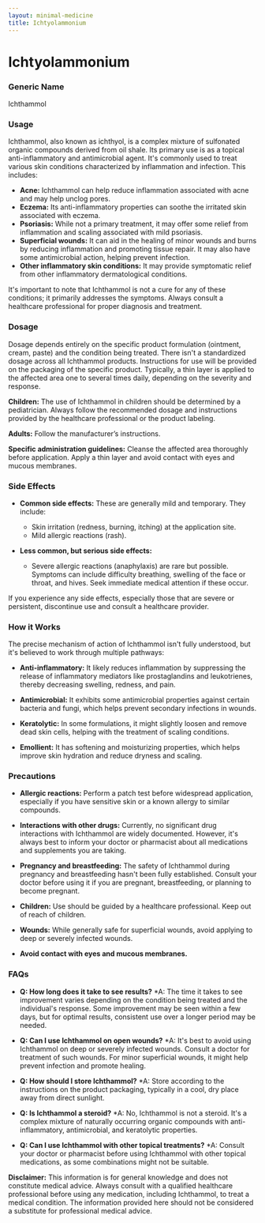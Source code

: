 ```yaml
---
layout: minimal-medicine
title: Ichtyolammonium
---
```


# Ichtyolammonium
### Generic Name
Ichthammol

### Usage

Ichthammol, also known as ichthyol, is a complex mixture of sulfonated organic compounds derived from oil shale.  Its primary use is as a topical anti-inflammatory and antimicrobial agent. It's commonly used to treat various skin conditions characterized by inflammation and infection. This includes:

* **Acne:**  Ichthammol can help reduce inflammation associated with acne and may help unclog pores.
* **Eczema:** Its anti-inflammatory properties can soothe the irritated skin associated with eczema.
* **Psoriasis:**  While not a primary treatment, it may offer some relief from inflammation and scaling associated with mild psoriasis.
* **Superficial wounds:** It can aid in the healing of minor wounds and burns by reducing inflammation and promoting tissue repair.  It may also have some antimicrobial action, helping prevent infection.
* **Other inflammatory skin conditions:**  It may provide symptomatic relief from other inflammatory dermatological conditions.

It's important to note that Ichthammol is not a cure for any of these conditions; it primarily addresses the symptoms.  Always consult a healthcare professional for proper diagnosis and treatment.

### Dosage

Dosage depends entirely on the specific product formulation (ointment, cream, paste) and the condition being treated.  There isn't a standardized dosage across all Ichthammol products.  Instructions for use will be provided on the packaging of the specific product. Typically, a thin layer is applied to the affected area one to several times daily, depending on the severity and response.

**Children:** The use of Ichthammol in children should be determined by a pediatrician.  Always follow the recommended dosage and instructions provided by the healthcare professional or the product labeling.

**Adults:** Follow the manufacturer’s instructions.

**Specific administration guidelines:**  Cleanse the affected area thoroughly before application. Apply a thin layer and avoid contact with eyes and mucous membranes.

### Side Effects

* **Common side effects:**  These are generally mild and temporary. They include:
    * Skin irritation (redness, burning, itching) at the application site.
    * Mild allergic reactions (rash).

* **Less common, but serious side effects:**
    * Severe allergic reactions (anaphylaxis) are rare but possible.  Symptoms can include difficulty breathing, swelling of the face or throat, and hives.  Seek immediate medical attention if these occur.


If you experience any side effects, especially those that are severe or persistent, discontinue use and consult a healthcare provider.


### How it Works

The precise mechanism of action of Ichthammol isn't fully understood, but it's believed to work through multiple pathways:

* **Anti-inflammatory:**  It likely reduces inflammation by suppressing the release of inflammatory mediators like prostaglandins and leukotrienes, thereby decreasing swelling, redness, and pain.

* **Antimicrobial:**  It exhibits some antimicrobial properties against certain bacteria and fungi, which helps prevent secondary infections in wounds.

* **Keratolytic:** In some formulations, it might slightly loosen and remove dead skin cells, helping with the treatment of scaling conditions.

* **Emollient:** It has softening and moisturizing properties, which helps improve skin hydration and reduce dryness and scaling.


### Precautions

* **Allergic reactions:**  Perform a patch test before widespread application, especially if you have sensitive skin or a known allergy to similar compounds.

* **Interactions with other drugs:**  Currently, no significant drug interactions with Ichthammol are widely documented. However, it's always best to inform your doctor or pharmacist about all medications and supplements you are taking.

* **Pregnancy and breastfeeding:**  The safety of Ichthammol during pregnancy and breastfeeding hasn't been fully established. Consult your doctor before using it if you are pregnant, breastfeeding, or planning to become pregnant.

* **Children:**  Use should be guided by a healthcare professional.  Keep out of reach of children.

* **Wounds:** While generally safe for superficial wounds, avoid applying to deep or severely infected wounds.

* **Avoid contact with eyes and mucous membranes.**


### FAQs

* **Q: How long does it take to see results?**
*A:  The time it takes to see improvement varies depending on the condition being treated and the individual's response.  Some improvement may be seen within a few days, but for optimal results, consistent use over a longer period may be needed.

* **Q: Can I use Ichthammol on open wounds?**
*A:  It's best to avoid using Ichthammol on deep or severely infected wounds.  Consult a doctor for treatment of such wounds.  For minor superficial wounds, it might help prevent infection and promote healing.


* **Q: How should I store Ichthammol?**
*A:  Store according to the instructions on the product packaging, typically in a cool, dry place away from direct sunlight.

* **Q: Is Ichthammol a steroid?**
*A: No, Ichthammol is not a steroid. It's a complex mixture of naturally occurring organic compounds with anti-inflammatory, antimicrobial, and keratolytic properties.

* **Q:  Can I use Ichthammol with other topical treatments?**
*A: Consult your doctor or pharmacist before using Ichthammol with other topical medications, as some combinations might not be suitable.


**Disclaimer:**  This information is for general knowledge and does not constitute medical advice. Always consult with a qualified healthcare professional before using any medication, including Ichthammol, to treat a medical condition.  The information provided here should not be considered a substitute for professional medical advice.

